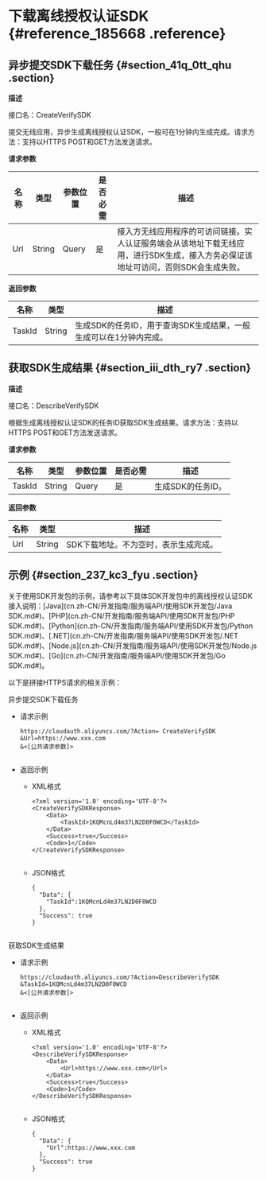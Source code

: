 # 下载离线授权认证SDK {#reference_185668 .reference}

## 异步提交SDK下载任务 {#section_41q_0tt_qhu .section}

**描述**

接口名：CreateVerifySDK

提交无线应用，异步生成离线授权认证SDK，一般可在1分钟内生成完成。请求方法：支持以HTTPS POST和GET方法发送请求。

**请求参数** 

|名称|类型|参数位置|是否必需|描述|
|--|--|----|----|--|
|Url|String|Query|是|接入方无线应用程序的可访问链接。实人认证服务端会从该地址下载无线应用，进行SDK生成，接入方务必保证该地址可访问，否则SDK会生成失败。|

**返回参数** 

|名称|类型|描述|
|--|--|--|
|TaskId|String|生成SDK的任务ID，用于查询SDK生成结果，一般生成可以在1分钟内完成。|

## 获取SDK生成结果 {#section_iii_dth_ry7 .section}

**描述**

接口名：DescribeVerifySDK

根据生成离线授权认证SDK的任务ID获取SDK生成结果。请求方法：支持以HTTPS POST和GET方法发送请求。

**请求参数** 

|名称|类型|参数位置|是否必需|描述|
|--|--|----|----|--|
|TaskId|String|Query|是|生成SDK的任务ID。|

**返回参数** 

|名称|类型|描述|
|--|--|--|
|Url|String|SDK下载地址。不为空时，表示生成完成。|

## 示例 {#section_237_kc3_fyu .section}

关于使用SDK开发包的示例，请参考以下具体SDK开发包中的离线授权认证SDK接入说明：[Java](cn.zh-CN/开发指南/服务端API/使用SDK开发包/Java SDK.md#)、[PHP](cn.zh-CN/开发指南/服务端API/使用SDK开发包/PHP SDK.md#)、[Python](cn.zh-CN/开发指南/服务端API/使用SDK开发包/Python SDK.md#)、[.NET](cn.zh-CN/开发指南/服务端API/使用SDK开发包/.NET SDK.md#)、[Node.js](cn.zh-CN/开发指南/服务端API/使用SDK开发包/Node.js SDK.md#)、[Go](cn.zh-CN/开发指南/服务端API/使用SDK开发包/Go SDK.md#)。

以下是拼接HTTPS请求的相关示例：

异步提交SDK下载任务

-   请求示例

    ``` {#codeblock_7ql_df0_css}
    https://cloudauth.aliyuncs.com/?Action= CreateVerifySDK
    &Url=https://www.xxx.com
    &<[公共请求参数]>
    						
    ```

-   返回示例
    -   XML格式

        ``` {#codeblock_8q2_gg3_ad4}
        <?xml version='1.0' encoding='UTF-8'?>
        <CreateVerifySDKResponse>
            <Data>
                <TaskId>1KQMcnLd4m37LN2D0F0WCD</TaskId>
            </Data>
            <Success>true</Success>
            <Code>1</Code>
        </CreateVerifySDKResponse>
        								
        ```

    -   JSON格式

        ``` {#codeblock_cy6_z87_i3x}
        {
          "Data": {
            "TaskId":1KQMcnLd4m37LN2D0F0WCD
          },
          "Success": true
        }
        								
        ```


获取SDK生成结果

-   请求示例

    ``` {#codeblock_e2h_saa_atf}
    https://cloudauth.aliyuncs.com/?Action=DescribeVerifySDK
    &TaskId=1KQMcnLd4m37LN2D0F0WCD
    &<[公共请求参数]>
    						
    ```

-   返回示例
    -   XML格式

        ``` {#codeblock_s7m_v5l_x0p}
        <?xml version='1.0' encoding='UTF-8'?>
        <DescribeVerifySDKResponse>
            <Data>
                <Url>https://www.xxx.com</Url>
            </Data>
            <Success>true</Success>
            <Code>1</Code>
        </DescribeVerifySDKResponse>
        								
        ```

    -   JSON格式

        ``` {#codeblock_obc_xq3_e79}
        {
          "Data": {
            "Url":https://www.xxx.com
          },
          "Success": true
        }
        								
        ```


